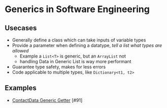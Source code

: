 # Generics in Software Engineering

## Usecases

* Generally define a class which can take inputs of variable types
* Provide a parameter when defining a datatype, _tell a list what types are allowed_
    * Example a `List<T>` is generic, but an `ArrayList` not
    * handling Data in Generic List is way more performant
* Guarantee type safety, makes for less errors
* Code applicable to multiple types, like `Dictionary<t1, t2>`

## Examples

* [ContactData Generic Getter](./contactdata-gipe/Person.cs) [#91]